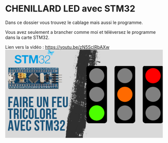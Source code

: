# CHENILLARD LED avec STM32
Dans ce dossier vous trouvez le cablage mais aussi le programme.

Vous avez seulement a brancher comme moi et téléversez le programme dans la carte STM32.

Lien vers la vidéo : https://youtu.be/zN5ScIRbAXw
![alt text](https://github.com/electrocodeur/feu_tricolore_stm32/blob/main/mini_stm.png?raw=true)
